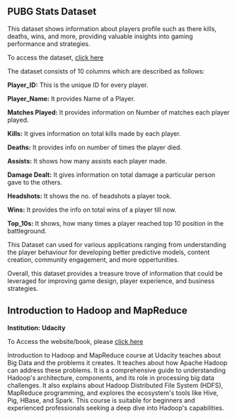 ## PUBG Stats Dataset

This dataset shows information about players profile such as there kills, deaths, wins, and more, providing valuable insights into gaming performance and strategies.

To access the dataset, [click here](https://www.kaggle.com/datasets/mohammadtalib786/pubg-stats-dataset?resource=download)

The dataset consists of 10 columns which are described as follows:

**Player_ID:** This is the unique ID for every player.

**Player_Name:** It provides Name of a Player.

**Matches Played:** It provides information on Number of matches each player played.

**Kills:** It gives information on total kills made by each player.

**Deaths:** It provides info on number of times the player died.

**Assists:** It shows how many assists each player made.

**Damage Dealt:** It gives information on total damage a particular person gave to the others.

**Headshots:** It shows the no. of headshots a player took.

**Wins:** It provides the info on total wins of a player till now.

**Top_10s:** It shows, how many times a player reached top 10 position in the battleground.

This Dataset can used for various applications ranging from understanding the player behaviour for developing better predictive models, content creation, community engagement, and more oppertunities.

Overall, this dataset provides a treasure trove of information that could be leveraged for improving game design, player experience, and business strategies.

## Introduction to Hadoop and MapReduce

**Institution:** **Udacity**

To Access the website/book, please [click here](https://www.udacity.com/course/ud617)

Introduction to Hadoop and MapReduce course at Udacity teaches about Big Data and the problems it creates. It teaches about how Apache Hadoop can address these problems. It is a comprehensive guide to understanding Hadoop's architecture, components, and its role in processing big data challenges. It also explains about Hadoop Distributed File System (HDFS), MapReduce programming, and explores the ecosystem's tools like Hive, Pig, HBase, and Spark. This course is suitable for beginners and experienced professionals seeking a deep dive into Hadoop's capabilities.


